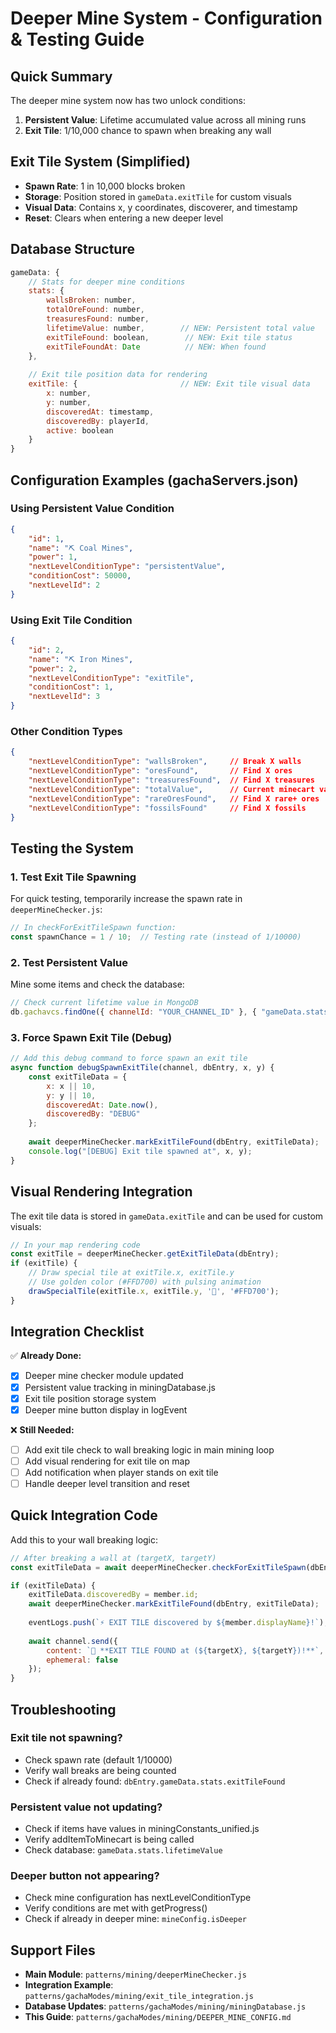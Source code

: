 # Deeper Mine System - Configuration & Testing Guide

## Quick Summary

The deeper mine system now has two unlock conditions:
1. **Persistent Value**: Lifetime accumulated value across all mining runs
2. **Exit Tile**: 1/10,000 chance to spawn when breaking any wall

## Exit Tile System (Simplified)

- **Spawn Rate**: 1 in 10,000 blocks broken
- **Storage**: Position stored in `gameData.exitTile` for custom visuals
- **Visual Data**: Contains x, y coordinates, discoverer, and timestamp
- **Reset**: Clears when entering a new deeper level

## Database Structure

```javascript
gameData: {
    // Stats for deeper mine conditions
    stats: {
        wallsBroken: number,
        totalOreFound: number,
        treasuresFound: number,
        lifetimeValue: number,        // NEW: Persistent total value
        exitTileFound: boolean,        // NEW: Exit tile status
        exitTileFoundAt: Date          // NEW: When found
    },
    
    // Exit tile position data for rendering
    exitTile: {                       // NEW: Exit tile visual data
        x: number,
        y: number,
        discoveredAt: timestamp,
        discoveredBy: playerId,
        active: boolean
    }
}
```

## Configuration Examples (gachaServers.json)

### Using Persistent Value Condition
```json
{
    "id": 1,
    "name": "⛏️ Coal Mines",
    "power": 1,
    "nextLevelConditionType": "persistentValue",
    "conditionCost": 50000,
    "nextLevelId": 2
}
```

### Using Exit Tile Condition
```json
{
    "id": 2,
    "name": "⛏️ Iron Mines",
    "power": 2,
    "nextLevelConditionType": "exitTile",
    "conditionCost": 1,
    "nextLevelId": 3
}
```

### Other Condition Types
```json
{
    "nextLevelConditionType": "wallsBroken",     // Break X walls
    "nextLevelConditionType": "oresFound",       // Find X ores
    "nextLevelConditionType": "treasuresFound",  // Find X treasures
    "nextLevelConditionType": "totalValue",      // Current minecart value
    "nextLevelConditionType": "rareOresFound",   // Find X rare+ ores
    "nextLevelConditionType": "fossilsFound"     // Find X fossils
}
```

## Testing the System

### 1. Test Exit Tile Spawning

For quick testing, temporarily increase the spawn rate in `deeperMineChecker.js`:

```javascript
// In checkForExitTileSpawn function:
const spawnChance = 1 / 10;  // Testing rate (instead of 1/10000)
```

### 2. Test Persistent Value

Mine some items and check the database:

```javascript
// Check current lifetime value in MongoDB
db.gachavcs.findOne({ channelId: "YOUR_CHANNEL_ID" }, { "gameData.stats.lifetimeValue": 1 })
```

### 3. Force Spawn Exit Tile (Debug)

```javascript
// Add this debug command to force spawn an exit tile
async function debugSpawnExitTile(channel, dbEntry, x, y) {
    const exitTileData = {
        x: x || 10,
        y: y || 10,
        discoveredAt: Date.now(),
        discoveredBy: "DEBUG"
    };
    
    await deeperMineChecker.markExitTileFound(dbEntry, exitTileData);
    console.log("[DEBUG] Exit tile spawned at", x, y);
}
```

## Visual Rendering Integration

The exit tile data is stored in `gameData.exitTile` and can be used for custom visuals:

```javascript
// In your map rendering code
const exitTile = deeperMineChecker.getExitTileData(dbEntry);
if (exitTile) {
    // Draw special tile at exitTile.x, exitTile.y
    // Use golden color (#FFD700) with pulsing animation
    drawSpecialTile(exitTile.x, exitTile.y, '🚪', '#FFD700');
}
```

## Integration Checklist

✅ **Already Done:**
- [x] Deeper mine checker module updated
- [x] Persistent value tracking in miningDatabase.js
- [x] Exit tile position storage system
- [x] Deeper mine button display in logEvent

❌ **Still Needed:**
- [ ] Add exit tile check to wall breaking logic in main mining loop
- [ ] Add visual rendering for exit tile on map
- [ ] Add notification when player stands on exit tile
- [ ] Handle deeper level transition and reset

## Quick Integration Code

Add this to your wall breaking logic:

```javascript
// After breaking a wall at (targetX, targetY)
const exitTileData = await deeperMineChecker.checkForExitTileSpawn(dbEntry, targetX, targetY);

if (exitTileData) {
    exitTileData.discoveredBy = member.id;
    await deeperMineChecker.markExitTileFound(dbEntry, exitTileData);
    
    eventLogs.push(`⚡ EXIT TILE discovered by ${member.displayName}!`);
    
    await channel.send({
        content: `🚪 **EXIT TILE FOUND at (${targetX}, ${targetY})!**`,
        ephemeral: false
    });
}
```

## Troubleshooting

### Exit tile not spawning?
- Check spawn rate (default 1/10000)
- Verify wall breaks are being counted
- Check if already found: `dbEntry.gameData.stats.exitTileFound`

### Persistent value not updating?
- Check if items have values in miningConstants_unified.js
- Verify addItemToMinecart is being called
- Check database: `gameData.stats.lifetimeValue`

### Deeper button not appearing?
- Check mine configuration has nextLevelConditionType
- Verify conditions are met with getProgress()
- Check if already in deeper mine: `mineConfig.isDeeper`

## Support Files

- **Main Module**: `patterns/mining/deeperMineChecker.js`
- **Integration Example**: `patterns/gachaModes/mining/exit_tile_integration.js`
- **Database Updates**: `patterns/gachaModes/mining/miningDatabase.js`
- **This Guide**: `patterns/gachaModes/mining/DEEPER_MINE_CONFIG.md`